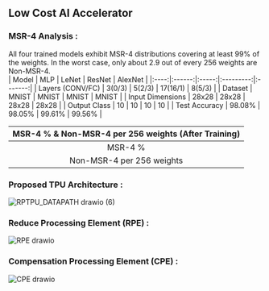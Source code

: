 ## Low Cost AI Accelerator   

### MSR-4 Analysis : 
All four trained models exhibit MSR-4 distributions covering at least 99% of the weights. In the worst case, only about 2.9 out of every 256 weights are Non-MSR-4.  
| Model       | MLP     | LeNet   | ResNet  | AlexNet |
|:----:|:------:|:-----:|:---------:|:-------:|
| Layers (CONV/FC) | 3(0/3) | 5(2/3) | 17(16/1) | 8(5/3) |
| Dataset     | MNIST   | MNIST   | MNIST   | MNIST   |
| Input Dimensions | 28x28  | 28x28  | 28x28  | 28x28  |
| Output Class | 10      | 10      | 10      | 10      |
| Test Accuracy | 98.08% | 98.05% | 99.61% | 99.56% |

| MSR-4 % & Non-MSR-4 per 256 weights (After Training) | 
|:----------------------------------------------------:|
| MSR-4 %     | 99.98%  | 98.90%  | 99.61%  | 99.98%  |
| Non-MSR-4 per 256 weights | 0.1     | 2.9     | 0.1     | 0.0     |




### Proposed TPU Architecture :  
![RPTPU_DATAPATH drawio (6)](https://github.com/user-attachments/assets/fb4c0342-37bb-40c0-9241-e5ba87262708)

### Reduce Processing Element (RPE) :   
![RPE drawio](https://github.com/user-attachments/assets/c790f418-5e94-47a2-b850-18127da7769d)

### Compensation Processing Element (CPE) :  
![CPE drawio](https://github.com/user-attachments/assets/e12d8fac-3e1d-444b-9175-dcd8a724af95)
